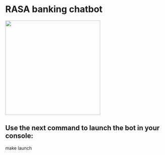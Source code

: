 # RASA banking chatbot

 <img src="https://journalbitcoin.com/wp-content/uploads/2019/01/Chatbot-for-Banking-Market.png" width="300" height="300">

## Use the next command to launch the bot in your console:
make launch

